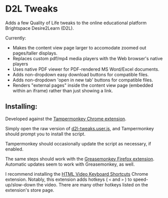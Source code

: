
# D2L Tweaks

Adds a few Quality of Life tweaks to the online educational platform Brightspace Desire2Learn (D2L).

Currently:
* Makes the content view page larger to accomodate zoomed out pages/taller displays.
* Replaces custom pdf/mp4 media players with the Web browser's native players
* Uses native PDF viewer for PDF-rendered MS Word/Excel documents.
* Adds non-dropdown easy download buttons for compatible files.
* Adds non-dropdown 'open in new tab' buttons for compatible files.
* Renders "external pages" inside the content view page (embedded within an iframe) rather than just showing a link.

## Installing:
Developed against the [Tampermonkey Chrome extension](https://chrome.google.com/webstore/detail/dhdgffkkebhmkfjojejmpbldmpobfkfo).

Simply open the raw version of [d2l-tweaks.user.js](https://github.com/csm123199/d2l-tweaks/raw/master/d2l-tweaks.user.js), and Tampermonkey should prompt you to install the script.

Tampermonkey should occasionally update the script as necessary, if enabled.

The same steps should work with the [Greasemonkey Firefox extension](https://www.greasespot.net/). Automatic updates seem to work with Greasemonkey, as well.

I recommend installing the [HTML Video Keyboard Shortcuts](https://chrome.google.com/webstore/detail/llhmaciggnibnbdokidmbilklceaobae) Chrome extension.
Notably, this extension adds hotkeys ( `<` and `>` ) to speed-up/slow-down the video. There are many other hotkeys listed on the extension's store page.
